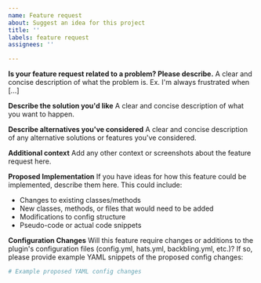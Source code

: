 ```yaml
---
name: Feature request
about: Suggest an idea for this project
title: ''
labels: feature request
assignees: ''

---
```


**Is your feature request related to a problem? Please describe.**
A clear and concise description of what the problem is. Ex. I'm always frustrated when [...]

**Describe the solution you'd like**
A clear and concise description of what you want to happen. 

**Describe alternatives you've considered**
A clear and concise description of any alternative solutions or features you've considered.

**Additional context**
Add any other context or screenshots about the feature request here.

**Proposed Implementation**
If you have ideas for how this feature could be implemented, describe them here. This could include:
- Changes to existing classes/methods
- New classes, methods, or files that would need to be added
- Modifications to config structure
- Pseudo-code or actual code snippets

**Configuration Changes** 
Will this feature require changes or additions to the plugin's configuration files (config.yml, hats.yml, backbling.yml, etc.)? If so, please provide example YAML snippets of the proposed config changes:

```yaml
# Example proposed YAML config changes
